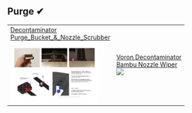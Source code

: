## Purge ✔

<table>
<tr>
<td><a href="https://github.com/VoronDesign/VoronUsers/tree/master/orphaned_mods/printer_mods/edwardyeeks/Decontaminator_Purge_Bucket_%26_Nozzle_Scrubber">Decontaminator </br>Purge_Bucket_&_Nozzle_Scrubber</br>
  <img src="https://github.com/VoronDesign/VoronUsers/raw/master/orphaned_mods/printer_mods/edwardyeeks/Decontaminator_Purge_Bucket_%26_Nozzle_Scrubber/Images/Installation_Guide_rev4.png" style="width:200px;"/></a></br></td>
<td><a href="https://www.printables.com/fr/model/627261-voron-decontaminator-using-bambu-nozzle-wiper/files">Voron Decontaminator </br>Bambu Nozzle Wiper</br>
  <img src="https://media.printables.com/media/prints/627261/images/4972020_31157d58-8ca1-48b4-ba8b-f722221fb07a_0496df54-3ea3-40ad-b194-34fd95d64842/thumbs/inside/1280x960/jpg/voron-decontaminator-bambu-wiper1.webp" style="width:200px;"/></a></br></td>

</tr>
</table> 
